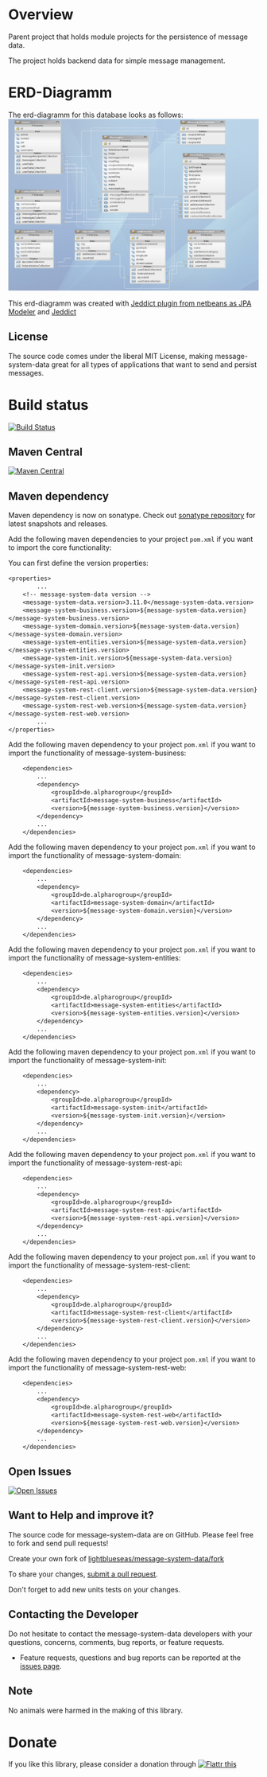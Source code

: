 # Overview

Parent project that holds module projects for the persistence of message data.

The project holds backend data for simple message management.

# ERD-Diagramm

The erd-diagramm for this database looks as follows: ![erd-diagramm](https://raw.githubusercontent.com/lightblueseas/message-system-data/develop/message-system-init/src/main/resources/erd/message-system-erd.jpa.png)

This erd-diagramm was created with [Jeddict plugin from netbeans as JPA Modeler](http://plugins.netbeans.org/plugin/53057/jpa-modeler)  and [Jeddict](https://jeddict.github.io/)

## License

The source code comes under the liberal MIT License, making message-system-data great for all types of applications that want to send and persist messages.

# Build status
[![Build Status](https://travis-ci.org/lightblueseas/message-system-data.svg?branch=master)](https://travis-ci.org/lightblueseas/message-system-data)

## Maven Central

[![Maven Central](https://maven-badges.herokuapp.com/maven-central/de.alpharogroup/message-system-data/badge.svg)](https://maven-badges.herokuapp.com/maven-central/de.alpharogroup/message-system-data)

## Maven dependency

Maven dependency is now on sonatype.
Check out [sonatype repository](https://oss.sonatype.org/index.html#nexus-search;gav~de.alpharogroup~message-system-data~~~) for latest snapshots and releases.

Add the following maven dependencies to your project `pom.xml` if you want to import the core functionality:

You can first define the version properties:

	<properties>
			...
		<!-- message-system-data version -->
		<message-system-data.version>3.11.0</message-system-data.version>
		<message-system-business.version>${message-system-data.version}</message-system-business.version>
		<message-system-domain.version>${message-system-data.version}</message-system-domain.version>
		<message-system-entities.version>${message-system-data.version}</message-system-entities.version>
		<message-system-init.version>${message-system-data.version}</message-system-init.version>
		<message-system-rest-api.version>${message-system-data.version}</message-system-rest-api.version>
		<message-system-rest-client.version>${message-system-data.version}</message-system-rest-client.version>
		<message-system-rest-web.version>${message-system-data.version}</message-system-rest-web.version>
			...
	</properties>

Add the following maven dependency to your project `pom.xml` if you want to import the functionality of message-system-business:

		<dependencies>
			...
			<dependency>
				<groupId>de.alpharogroup</groupId>
				<artifactId>message-system-business</artifactId>
				<version>${message-system-business.version}</version>
			</dependency>
			...
		</dependencies>

Add the following maven dependency to your project `pom.xml` if you want to import the functionality of message-system-domain:

		<dependencies>
			...
			<dependency>
				<groupId>de.alpharogroup</groupId>
				<artifactId>message-system-domain</artifactId>
				<version>${message-system-domain.version}</version>
			</dependency>
			...
		</dependencies>

Add the following maven dependency to your project `pom.xml` if you want to import the functionality of message-system-entities:

		<dependencies>
			...
			<dependency>
				<groupId>de.alpharogroup</groupId>
				<artifactId>message-system-entities</artifactId>
				<version>${message-system-entities.version}</version>
			</dependency>
			...
		</dependencies>

Add the following maven dependency to your project `pom.xml` if you want to import the functionality of message-system-init:

		<dependencies>
			...
			<dependency>
				<groupId>de.alpharogroup</groupId>
				<artifactId>message-system-init</artifactId>
				<version>${message-system-init.version}</version>
			</dependency>
			...
		</dependencies>

Add the following maven dependency to your project `pom.xml` if you want to import the functionality of message-system-rest-api:

		<dependencies>
			...
			<dependency>
				<groupId>de.alpharogroup</groupId>
				<artifactId>message-system-rest-api</artifactId>
				<version>${message-system-rest-api.version}</version>
			</dependency>
			...
		</dependencies>

Add the following maven dependency to your project `pom.xml` if you want to import the functionality of message-system-rest-client:

		<dependencies>
			...
			<dependency>
				<groupId>de.alpharogroup</groupId>
				<artifactId>message-system-rest-client</artifactId>
				<version>${message-system-rest-client.version}</version>
			</dependency>
			...
		</dependencies>

Add the following maven dependency to your project `pom.xml` if you want to import the functionality of message-system-rest-web:

		<dependencies>
			...
			<dependency>
				<groupId>de.alpharogroup</groupId>
				<artifactId>message-system-rest-web</artifactId>
				<version>${message-system-rest-web.version}</version>
			</dependency>
			...
		</dependencies>
		 
## Open Issues
[![Open Issues](https://img.shields.io/github/issues/astrapi69/message-system-data.svg?style=flat)](https://github.com/astrapi69/message-system-data/issues) 

## Want to Help and improve it? ###

The source code for message-system-data are on GitHub. Please feel free to fork and send pull requests!

Create your own fork of [lightblueseas/message-system-data/fork](https://github.com/lightblueseas/message-system-data/fork)

To share your changes, [submit a pull request](https://github.com/lightblueseas/message-system-data/pull/new/master).

Don't forget to add new units tests on your changes.

## Contacting the Developer

Do not hesitate to contact the message-system-data developers with your questions, concerns, comments, bug reports, or feature requests.
- Feature requests, questions and bug reports can be reported at the [issues page](https://github.com/lightblueseas/message-system-data/issues).

## Note

No animals were harmed in the making of this library.

# Donate

If you like this library, please consider a donation through 
<a href="https://flattr.com/submit/auto?fid=r7vp62&url=https%3A%2F%2Fgithub.com%2Flightblueseas%2Fmessage-system-data" target="_blank">
<img src="http://button.flattr.com/flattr-badge-large.png" alt="Flattr this" title="Flattr this" border="0">
</a>
